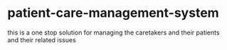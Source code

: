 # patient-care-management-system
this is a one stop solution for managing the caretakers and their patients and their related issues
